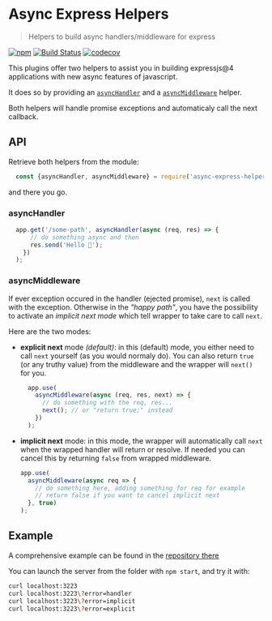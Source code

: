 # Async Express Helpers

> Helpers to build async handlers/middleware for express

[![npm](https://img.shields.io/npm/v/async-express-helpers.svg)](https://www.npmjs.com/package/async-express-helpers)
[![Build Status](https://travis-ci.com/omni-tools/async-express-helpers.svg?branch=master)](https://travis-ci.com/omni-tools/async-express-helpers)
[![codecov](https://codecov.io/gh/omni-tools/async-express-helpers/branch/master/graph/badge.svg)](https://codecov.io/gh/omni-tools/async-express-helpers)

This plugins offer two helpers to assist you in building expressjs@4 applications with new async features of javascript.

It does so by providing an [`asyncHandler`](#asyncHandler) and a [`asyncMiddleware`](#asyncMiddleware) helper.

Both helpers will handle promise exceptions and automaticaly call the next callback.

## API

Retrieve both helpers from the module:
```js
  const {asyncHandler, asyncMiddleware} = require('async-express-helpers');
```

and there you go.

### asyncHandler

```js
  app.get('/some-path', asyncHandler(async (req, res) => {
      // do something async and then
      res.send('Hello 👋');
    })
  );
```

### asyncMiddleware
If ever exception occured in the handler (ejected promise), `next` is called with the exception.
Otherwise in the _"happy path"_, you have the possibility to activate an _implicit next mode_ which tell wrapper to take care to call `next`.

Here are the two modes:
- **explicit next** mode *(default)*: in this (default) mode, you either need to call `next` yourself (as you would normaly do). You can also return `true` (or any truthy value) from the middleware and the wrapper will `next()` for you.
  ```js
    app.use(
      asyncMiddleware(async (req, res, next) => {
        // do something with the req, res...
        next(); // or "return true;" instead
      })
    );
  ```

- **implicit next** mode: in this mode, the wrapper will automatically call `next` when the wrapped handler will return or resolve. If needed you can cancel this by returning `false` from wrapped middleware.

  ```js
  app.use(
    asyncMiddleware(async req => {
      // do something here, adding something for req for example
      // return false if you want to cancel implicit next
    }, true)
  );
  ```

## Example

A comprehensive example can be found in the [repository there](./example/index.js)

You can launch the server from the folder with `npm start`,
and try it with:

```bash
curl localhost:3223
curl localhost:3223\?error=handler
curl localhost:3223\?error=implicit
curl localhost:3223\?error=explicit
```
